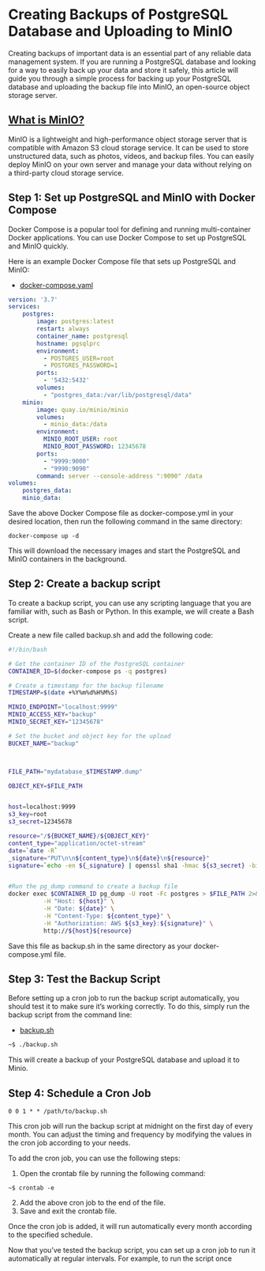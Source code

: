 # Creating Backups of PostgreSQL Database and Uploading to MinIO

Creating backups of important data is an essential part of any reliable data management system. If you are running a PostgreSQL database and looking for a way to easily back up your data and store it safely, this article will guide you through a simple process for backing up your PostgreSQL database and uploading the backup file into MinIO, an open-source object storage server.

## [What is MinIO?](https://min.io/)

MinIO is a lightweight and high-performance object storage server that is compatible with Amazon S3 cloud storage service. It can be used to store unstructured data, such as photos, videos, and backup files. You can easily deploy MinIO on your own server and manage your data without relying on a third-party cloud storage service.

## Step 1: Set up PostgreSQL and MinIO with Docker Compose

Docker Compose is a popular tool for defining and running multi-container Docker applications. You can use Docker Compose to set up PostgreSQL and MinIO quickly.

Here is an example Docker Compose file that sets up PostgreSQL and MinIO:
* [docker-compose.yaml](https://github.com/ashkangoleh/postgresql-backup-minio-docker-shell-script/blob/main/docker-compose.yaml)
```yaml
version: '3.7'
services:
    postgres:
        image: postgres:latest
        restart: always
        container_name: postgresql
        hostname: pgsqlprc
        environment:
          - POSTGRES_USER=root
          - POSTGRES_PASSWORD=1
        ports:
          - '5432:5432'
        volumes:
          - "postgres_data:/var/lib/postgresql/data"
    minio:
        image: quay.io/minio/minio
        volumes:
          - minio_data:/data
        environment:
          MINIO_ROOT_USER: root
          MINIO_ROOT_PASSWORD: 12345678
        ports:
          - "9999:9000"
          - "9990:9090"
        command: server --console-address ":9090" /data
volumes:
    postgres_data:
    minio_data:
```
    
    
Save the above Docker Compose file as docker-compose.yml in your desired location, then run the following command in the same directory:

```
docker-compose up -d
```

This will download the necessary images and start the PostgreSQL and MinIO containers in the background.

## Step 2: Create a backup script
To create a backup script, you can use any scripting language that you are familiar with, such as Bash or Python. In this example, we will create a Bash script.

Create a new file called backup.sh and add the following code:
```sh
#!/bin/bash

# Get the container ID of the PostgreSQL container
CONTAINER_ID=$(docker-compose ps -q postgres)

# Create a timestamp for the backup filename
TIMESTAMP=$(date +%Y%m%d%H%M%S)

MINIO_ENDPOINT="localhost:9999"
MINIO_ACCESS_KEY="backup"
MINIO_SECRET_KEY="12345678"

# Set the bucket and object key for the upload
BUCKET_NAME="backup"



FILE_PATH="mydatabase_$TIMESTAMP.dump"

OBJECT_KEY=$FILE_PATH


host=localhost:9999
s3_key=root
s3_secret=12345678

resource="/${BUCKET_NAME}/${OBJECT_KEY}"
content_type="application/octet-stream"
date=`date -R`
_signature="PUT\n\n${content_type}\n${date}\n${resource}"
signature=`echo -en ${_signature} | openssl sha1 -hmac ${s3_secret} -binary | base64`


#Run the pg_dump command to create a backup file
docker exec $CONTAINER_ID pg_dump -U root -Fc postgres > $FILE_PATH 2>&1  ; curl -X PUT -T "${FILE_PATH}" \
          -H "Host: ${host}" \
          -H "Date: ${date}" \
          -H "Content-Type: ${content_type}" \
          -H "Authorization: AWS ${s3_key}:${signature}" \
          http://${host}${resource}
```
Save this file as backup.sh in the same directory as your docker-compose.yml file.

## Step 3: Test the Backup Script

Before setting up a cron job to run the backup script automatically, you should test it to make sure it’s working correctly. To do this, simply run the backup script from the command line:
* [backup.sh](https://github.com/ashkangoleh/postgresql-backup-minio-docker-shell-script/blob/main/backup.sh)
```sh
~$ ./backup.sh
```
This will create a backup of your PostgreSQL database and upload it to Minio.

## Step 4: Schedule a Cron Job

```
0 0 1 * * /path/to/backup.sh
```
This cron job will run the backup script at midnight on the first day of every month. You can adjust the timing and frequency by modifying the values in the cron job according to your needs.

To add the cron job, you can use the following steps:

1. Open the crontab file by running the following command:
```
~$ crontab -e
```
2. Add the above cron job to the end of the file.
3. Save and exit the crontab file.

Once the cron job is added, it will run automatically every month according to the specified schedule.

Now that you’ve tested the backup script, you can set up a cron job to run it automatically at regular intervals. For example, to run the script once


